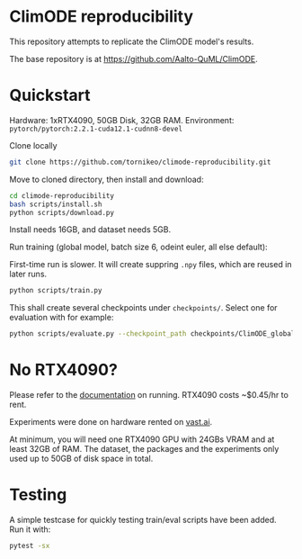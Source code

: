 # ClimODE reproducibility

This repository attempts to replicate the ClimODE model's results. 

The base repository is at https://github.com/Aalto-QuML/ClimODE. 

# Quickstart

Hardware: 1xRTX4090, 50GB Disk, 32GB RAM.
Environment: `pytorch/pytorch:2.2.1-cuda12.1-cudnn8-devel`

Clone locally
```sh
git clone https://github.com/tornikeo/climode-reproducibility.git
```

Move to cloned directory, then install and download:

```sh
cd climode-reproducibility
bash scripts/install.sh
python scripts/download.py
```

Install needs 16GB, and dataset needs 5GB.

Run training (global model, batch size 6, odeint euler, all else default):

First-time run is slower. It will create suppring `.npy` files, which are reused in later runs.

```sh
python scripts/train.py
```

This shall create several checkpoints under `checkpoints/`. Select one for evaluation with for example:

```sh
python scripts/evaluate.py --checkpoint_path checkpoints/ClimODE_global_euler_0_model_10_-438.79186260700226.pt
```

# No RTX4090?

Please refer to the [documentation](./docs/on_vastai.md) on running. RTX4090 costs ~$0.45/hr to rent.

Experiments were done on hardware rented on [vast.ai](https://vast.ai/). 

At minimum, you will need one RTX4090 GPU with 24GBs VRAM and at least 32GB of RAM. The dataset, the packages and the experiments only used up to 50GB of disk space in total. 

# Testing

A simple testcase for quickly testing train/eval scripts have been added. Run it with:

```sh
pytest -sx
```
